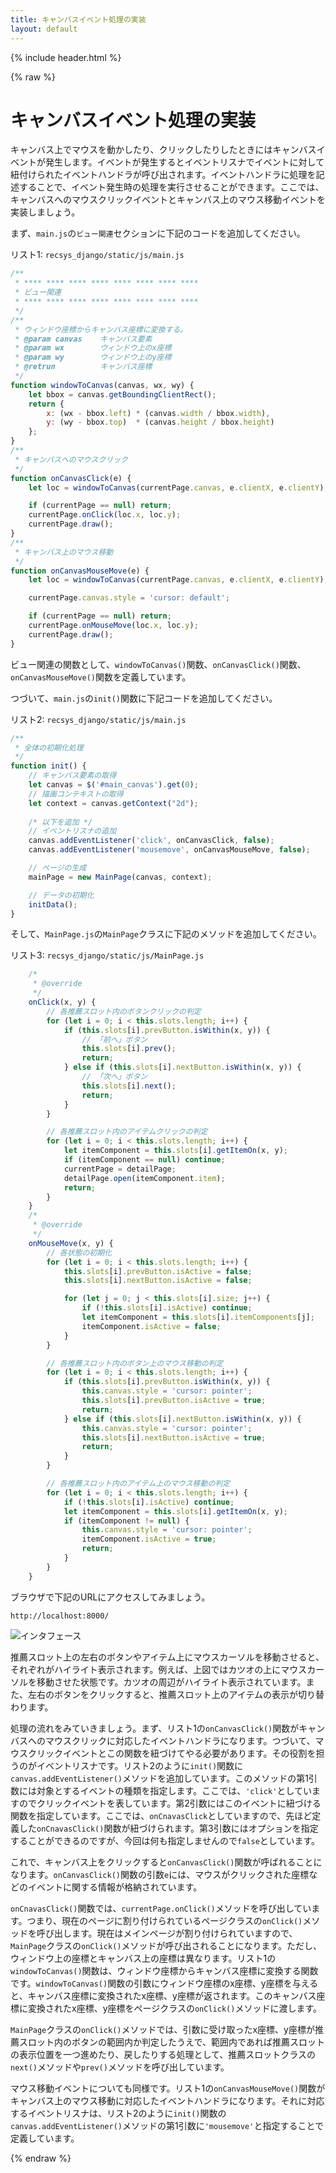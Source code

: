 ```yaml
---
title: キャンバスイベント処理の実装
layout: default
---
```


{% include header.html %}

{% raw %}

# キャンバスイベント処理の実装

キャンバス上でマウスを動かしたり、クリックしたりしたときにはキャンバスイベントが発生します。イベントが発生するとイベントリスナでイベントに対して紐付けられたイベントハンドラが呼び出されます。イベントハンドラに処理を記述することで、イベント発生時の処理を実行させることができます。ここでは、キャンバスへのマウスクリックイベントとキャンバス上のマウス移動イベントを実装しましょう。

まず、`main.js`の`ビュー関連`セクションに下記のコードを追加してください。

リスト1: `recsys_django/static/js/main.js`
```js
/**
 * **** **** **** **** **** **** **** ****
 * ビュー関連
 * **** **** **** **** **** **** **** ****
 */
/**
 * ウィンドウ座標からキャンバス座標に変換する。
 * @param canvas    キャンバス要素
 * @param wx        ウィンドウ上のx座標
 * @param wy        ウィンドウ上のy座標
 * @retrun          キャンバス座標
 */
function windowToCanvas(canvas, wx, wy) {
	let bbox = canvas.getBoundingClientRect();
	return {
		x: (wx - bbox.left) * (canvas.width / bbox.width),
		y: (wy - bbox.top)  * (canvas.height / bbox.height)
	};
}
/**
 * キャンバスへのマウスクリック
 */
function onCanvasClick(e) {
    let loc = windowToCanvas(currentPage.canvas, e.clientX, e.clientY);

    if (currentPage == null) return;
    currentPage.onClick(loc.x, loc.y);
    currentPage.draw();
}
/**
 * キャンバス上のマウス移動
 */
function onCanvasMouseMove(e) {
    let loc = windowToCanvas(currentPage.canvas, e.clientX, e.clientY);

    currentPage.canvas.style = 'cursor: default';

    if (currentPage == null) return;
    currentPage.onMouseMove(loc.x, loc.y);
    currentPage.draw();
}
```

ビュー関連の関数として、`windowToCanvas()`関数、`onCanvasClick()`関数、`onCanvasMouseMove()`関数を定義しています。

つづいて、`main.js`の`init()`関数に下記コードを追加してください。

リスト2: `recsys_django/static/js/main.js`
```js
/**
 * 全体の初期化処理
 */
function init() {
    // キャンバス要素の取得
    let canvas = $('#main_canvas').get(0);
    // 描画コンテキストの取得
    let context = canvas.getContext("2d");
    
    /* 以下を追加 */
    // イベントリスナの追加
    canvas.addEventListener('click', onCanvasClick, false);
    canvas.addEventListener('mousemove', onCanvasMouseMove, false);

    // ページの生成
    mainPage = new MainPage(canvas, context);

    // データの初期化
    initData();
}
```

そして、`MainPage.js`の`MainPage`クラスに下記のメソッドを追加してください。

リスト3: `recsys_django/static/js/MainPage.js`
```js
    /*
     * @override
     */
    onClick(x, y) {
        // 各推薦スロット内のボタンクリックの判定
        for (let i = 0; i < this.slots.length; i++) {
            if (this.slots[i].prevButton.isWithin(x, y)) {
                // 「前へ」ボタン
                this.slots[i].prev();
                return;
            } else if (this.slots[i].nextButton.isWithin(x, y)) {
                // 「次へ」ボタン
                this.slots[i].next();
                return;
            }
        }

        // 各推薦スロット内のアイテムクリックの判定
        for (let i = 0; i < this.slots.length; i++) {
            let itemComponent = this.slots[i].getItemOn(x, y);
            if (itemComponent == null) continue;
            currentPage = detailPage;
            detailPage.open(itemComponent.item);
            return;
        }
    }
    /*
     * @override
     */
    onMouseMove(x, y) {
        // 各状態の初期化
        for (let i = 0; i < this.slots.length; i++) {
            this.slots[i].prevButton.isActive = false;
            this.slots[i].nextButton.isActive = false;

            for (let j = 0; j < this.slots[i].size; j++) {
                if (!this.slots[i].isActive) continue;
                let itemComponent = this.slots[i].itemComponents[j];
                itemComponent.isActive = false;
            }
        }

        // 各推薦スロット内のボタン上のマウス移動の判定
        for (let i = 0; i < this.slots.length; i++) {
            if (this.slots[i].prevButton.isWithin(x, y)) {
                this.canvas.style = 'cursor: pointer';
                this.slots[i].prevButton.isActive = true;
                return;
            } else if (this.slots[i].nextButton.isWithin(x, y)) {
                this.canvas.style = 'cursor: pointer';
                this.slots[i].nextButton.isActive = true;
                return;
            }
        }

        // 各推薦スロット内のアイテム上のマウス移動の判定
        for (let i = 0; i < this.slots.length; i++) {
            if (!this.slots[i].isActive) continue;
            let itemComponent = this.slots[i].getItemOn(x, y);
            if (itemComponent != null) {
                this.canvas.style = 'cursor: pointer';
                itemComponent.isActive = true;
                return;
            }
        }
    }
```

ブラウザで下記のURLにアクセスしてみましょう。

`http://localhost:8000/`

![インタフェース](images/interface23.png)

推薦スロット上の左右のボタンやアイテム上にマウスカーソルを移動させると、それぞれがハイライト表示されます。例えば、上図ではカツオの上にマウスカーソルを移動させた状態です。カツオの周辺がハイライト表示されています。また、左右のボタンをクリックすると、推薦スロット上のアイテムの表示が切り替わります。

処理の流れをみていきましょう。まず、リスト1の`onCanvasClick()`関数がキャンバスへのマウスクリックに対応したイベントハンドラになります。つづいて、マウスクリックイベントとこの関数を紐づけてやる必要があります。その役割を担うのがイベントリスナです。リスト2のように`init()`関数に`canvas.addEventListener()`メソッドを追加しています。このメソッドの第1引数には対象とするイベントの種類を指定します。ここでは、`'click'`としていますのでクリックイベントを表しています。第2引数にはこのイベントに紐づける関数を指定しています。ここでは、`onCnavasClick`としていますので、先ほど定義した`onCnavasClick()`関数が紐づけられます。第3引数にはオプションを指定することができるのですが、今回は何も指定しませんので`false`としています。

これで、キャンバス上をクリックすると`onCanvasClick()`関数が呼ばれることになります。`onCanvasClick()`関数の引数`e`には、マウスがクリックされた座標などのイベントに関する情報が格納されています。

`onCnavasClick()`関数では、`currentPage.onClick()`メソッドを呼び出しています。つまり、現在のページに割り付けられているページクラスの`onClick()`メソッドを呼び出します。現在はメインページが割り付けられていますので、`MainPage`クラスの`onClick()`メソッドが呼び出されることになります。ただし、ウィンドウ上の座標とキャンバス上の座標は異なります。リスト1の`windowToCanvas()`関数は、ウィンドウ座標からキャンバス座標に変換する関数です。`windowToCanvas()`関数の引数にウィンドウ座標のx座標、y座標を与えると、キャンバス座標に変換されたx座標、y座標が返されます。このキャンバス座標に変換されたx座標、y座標をページクラスの`onClick()`メソッドに渡します。

`MainPage`クラスの`onClick()`メソッドでは、引数に受け取ったx座標、y座標が推薦スロット内のボタンの範囲内か判定したうえで、範囲内であれば推薦スロットの表示位置を一つ進めたり、戻したりする処理として、推薦スロットクラスの`next()`メソッドや`prev()`メソッドを呼び出しています。

マウス移動イベントについても同様です。リスト1の`onCanvasMouseMove()`関数がキャンバス上のマウス移動に対応したイベントハンドラになります。それに対応するイベントリスナは、リスト2のように`init()`関数の`canvas.addEventListener()`メソッドの第1引数に`'mousemove'`と指定することで定義しています。

{% endraw %}
